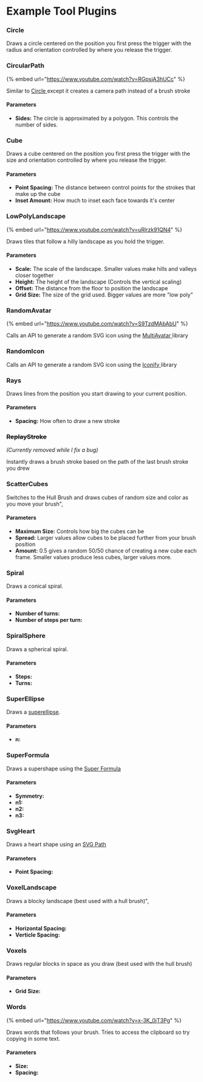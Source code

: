 # Example Tool Plugins

### Circle

Draws a circle centered on the position you first press the trigger with the radius and orientation controlled by where you release the trigger.

### CircularPath

{% embed url="https://www.youtube.com/watch?v=RGpsjA3hUCc" %}

Similar to [Circle ](example-tool-plugins.md#circle)except it creates a camera path instead of a brush stroke

#### Parameters

* **Sides:** The circle is approximated by a polygon. This controls the number of sides.

### Cube

Draws a cube centered on the position you first press the trigger with the size and orientation controlled by where you release the trigger.

#### Parameters

* **Point Spacing:** The distance between control points for the strokes that make up the cube
* **Inset Amount:** How much to inset each face towards it's center

### LowPolyLandscape

{% embed url="https://www.youtube.com/watch?v=uRlrzk91QN4" %}

Draws tiles that follow a hilly landscape as you hold the trigger.

#### Parameters

* **Scale:** The scale of the landscape. Smaller values make hills and valleys closer together
* **Height:** The height of the landscape (Controls the vertical scaling)
* **Offset:** The distance from the floor to position the landscape
* **Grid Size:** The size of the grid used. Bigger values are more "low poly"

### RandomAvatar

{% embed url="https://www.youtube.com/watch?v=S9TzdMAbAbU" %}

Calls an API to generate a random SVG icon using the [MultiAvatar ](https://multiavatar.com/)library

### RandomIcon

Calls an API to generate a random SVG icon using the [Iconify ](https://iconify.design/docs/api/)library

### Rays

Draws lines from the position you start drawing to your current position.

#### Parameters

* **Spacing:** How often to draw a new stroke

### ~~ReplayStroke~~

_(Currently removed while I fix a bug)_

Instantly draws a brush stroke based on the path of the last brush stroke you drew

### ScatterCubes

Switches to the Hull Brush and draws cubes of random size and color as you move your brush",

#### Parameters

* **Maximum Size:** Controls how big the cubes can be
* **Spread:** Larger values allow cubes to be placed further from your brush position
* **Amount:** 0.5 gives a random 50/50 chance of creating a new cube each frame. Smaller values produce less cubes, larger values more.

### Spiral

Draws a conical spiral.

#### Parameters

* **Number of turns:**&#x20;
* **Number of steps per turn:**&#x20;

### SpiralSphere

Draws a spherical spiral.

#### Parameters

* **Steps:**&#x20;
* **Turns:**&#x20;

### SuperEllipse

Draws a [superellipse](https://en.wikipedia.org/wiki/Superellipse).

#### Parameters

* **n:**&#x20;

### SuperFormula

Draws a supershape using the [Super Formula](http://paulbourke.net/geometry/supershape/)

#### Parameters

* **Symmetry:**&#x20;
* **n1:**&#x20;
* **n2:**&#x20;
* **n3:**&#x20;

### SvgHeart

Draws a heart shape using an [SVG Path](https://developer.mozilla.org/en-US/docs/Web/SVG/Tutorial/Paths)

#### Parameters

* **Point Spacing:**&#x20;

### VoxelLandscape

Draws a blocky landscape (best used with a hull brush)",

#### Parameters

* **Horizontal Spacing:**&#x20;
* **Verticle Spacing:**&#x20;

### Voxels

Draws regular blocks in space as you draw (best used with the hull brush)

#### Parameters

* **Grid Size:**&#x20;

### Words

{% embed url="https://www.youtube.com/watch?v=x-3K_0jT3Pg" %}

Draws words that follows your brush. Tries to access the clipboard so try copying in some text.

#### Parameters

* **Size:**&#x20;
* **Spacing:**&#x20;

